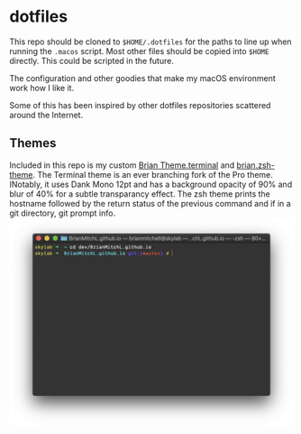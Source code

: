 # dotfiles

This repo should be cloned to `$HOME/.dotfiles` for the paths to line up when running the `.macos` script. Most other files should be copied into `$HOME` directly. This could be scripted in the future.

The configuration and other goodies that make my macOS environment work how I like it.

Some of this has been inspired by other dotfiles repositories scattered around the Internet.

## Themes

Included in this repo is my custom [Brian Theme.terminal](Brian%20Theme.terminal) and [brian.zsh-theme](brian.zsh-theme). The Terminal theme is an ever branching fork of the Pro theme. INotably, it uses Dank Mono 12pt and has a background opacity of 90% and blur of 40% for a subtle transparancy effect. The zsh theme prints the hostname followed by the return status of the previous command and if in a git directory, git prompt info.
![Screenshot of Terminal and zsh themes](brian-theme.png?raw=true)
